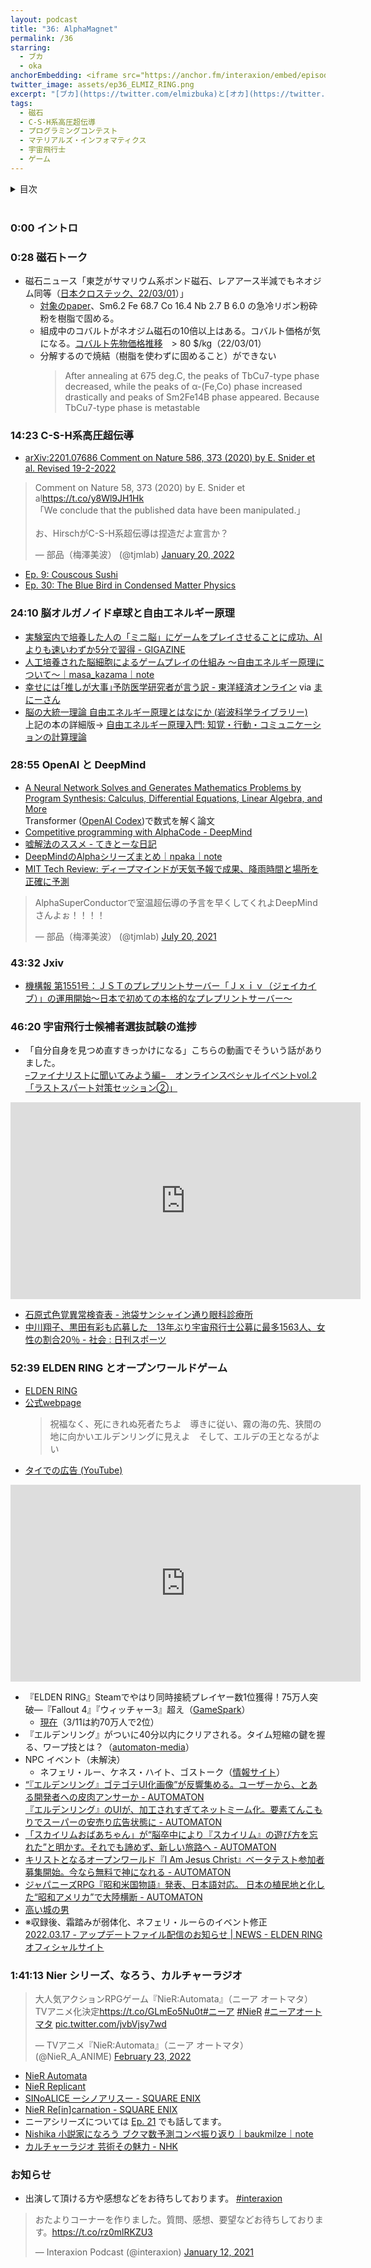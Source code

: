 ```yaml
---
layout: podcast
title: "36: AlphaMagnet"
permalink: /36
starring:
  - ブカ
  - oka
anchorEmbedding: <iframe src="https://anchor.fm/interaxion/embed/episodes/36-AlphaMagnet-e1frkp6" width="100%" frameborder="0" scrolling="no"></iframe>
twitter_image: assets/ep36_ELMIZ_RING.png
excerpt: "[ブカ](https://twitter.com/elmizbuka)と[オカ](https://twitter.com/nowohyeah)でエルデンリング、磁石などについて話しました。"
tags:
  - 磁石
  - C-S-H系高圧超伝導
  - プログラミングコンテスト
  - マテリアルズ・インフォマティクス
  - 宇宙飛行士
  - ゲーム
---
```


<details>
<!-- https://github.com/gettalong/kramdown/issues/155#issuecomment-339793629 -->
<summary markdown='span'>目次</summary>
<nav>
  * this unordered seed list will be replaced by toc as unordered list
  {:toc}
<!-- https://stackoverflow.com/a/38419441/11480802 -->
</nav>
</details>
<br>

### 0:00 イントロ

### 0:28 磁石トーク

- 磁石ニュース「東芝がサマリウム系ボンド磁石、レアアース半減でもネオジム同等（[日本クロステック、22/03/01](https://xtech.nikkei.com/atcl/nxt/news/18/12324/)）」
  - [対象のpaper](https://papers.ssrn.com/sol3/papers.cfm?abstract_id=4007236)、Sm6.2 Fe 68.7 Co 16.4 Nb 2.7 B 6.0 の急冷リボン粉砕粉を樹脂で固める。
  - 組成中のコバルトがネオジム磁石の10倍以上はある。コバルト価格が気になる。[コバルト先物価格推移](https://jp.tradingeconomics.com/commodity/cobalt)　> 80 $/kg（22/03/01）
  - 分解するので焼結（樹脂を使わずに固めること）ができない  
    >After annealing at 675 deg.C, the peaks of TbCu7-type phase decreased, while the peaks of α-(Fe,Co) phase increased drastically and peaks of Sm2Fe14B phase appeared. Because TbCu7-type phase is metastable

### 14:23 C-S-H系高圧超伝導

- [arXiv:2201.07686 Comment on Nature 586, 373 (2020) by E. Snider et al. Revised 19-2-2022](https://arxiv.org/abs/2201.07686)

<blockquote class="twitter-tweet tw-align-center"><p lang="ja" dir="ltr">Comment on Nature 58, 373 (2020) by E. Snider et al<a href="https://t.co/y8Wl9JH1Hk">https://t.co/y8Wl9JH1Hk</a><br>「We conclude that the published data have been manipulated.」<br><br>お、HirschがC-S-H系超伝導は捏造だよ宣言か？</p>&mdash; 部品（梅澤美波） (@tjmlab) <a href="https://twitter.com/tjmlab/status/1484008168221196290?ref_src=twsrc%5Etfw">January 20, 2022</a>
</blockquote> <script async src="https://platform.twitter.com/widgets.js" charset="utf-8"></script>

- [Ep. 9: Couscous Sushi](https://interaxion-podcast.github.io/9)
- [Ep. 30: The Blue Bird in Condensed Matter Physics](https://interaxion-podcast.github.io/30)

### 24:10 脳オルガノイド卓球と自由エネルギー原理

- [実験室内で培養した人の「ミニ脳」にゲームをプレイさせることに成功、AIよりも速いわずか5分で習得 - GIGAZINE](https://gigazine.net/news/20211221-human-brain-play-pong-ai/)
- [人工培養された脳細胞によるゲームプレイの仕組み 〜自由エネルギー原理について〜｜masa_kazama｜note](https://note.com/masa_kazama/n/n004e8b4e0d52)
- [幸せには｢推しが大事｣予防医学研究者が言う訳 - 東洋経済オンライン](https://toyokeizai.net/articles/-/510192) via [まにーさん](https://twitter.com/maraky99)
- [脳の大統一理論 自由エネルギー原理とはなにか (岩波科学ライブラリー)](https://amzn.to/3Jm2VgS)  
  上記の本の詳細版→ [自由エネルギー原理入門: 知覚・行動・コミュニケーションの計算理論](https://amzn.to/3wdj18O)

### 28:55 OpenAI と DeepMind

- [A Neural Network Solves and Generates Mathematics Problems by Program Synthesis: Calculus, Differential Equations, Linear Algebra, and More](http://arxiv.org/abs/2112.15594)  
  Transformer ([OpenAI Codex](https://openai.com/blog/openai-codex/))で数式を解く論文
- [Competitive programming with AlphaCode - DeepMind](https://deepmind.com/blog/article/Competitive-programming-with-AlphaCode)
- [嘘解法のススメ - てきとーな日記](https://wata-orz.hatenadiary.org/entry/20111218/1324226179)
- [DeepMindのAlphaシリーズまとめ｜npaka｜note](https://note.com/npaka/n/n774f24144cb1)
- [MIT Tech Review: ディープマインドが天気予報で成果、降雨時間と場所を正確に予測](https://www.technologyreview.jp/s/257728/deepminds-ai-predicts-almost-exactly-when-and-where-its-going-to-rain/)

<blockquote class="twitter-tweet tw-align-center"><p lang="ja" dir="ltr">AlphaSuperConductorで室温超伝導の予言を早くしてくれよDeepMindさんよぉ！！！！</p>&mdash; 部品（梅澤美波） (@tjmlab) <a href="https://twitter.com/tjmlab/status/1417441770149797888?ref_src=twsrc%5Etfw">July 20, 2021</a>
</blockquote> <script async src="https://platform.twitter.com/widgets.js" charset="utf-8"></script>

### 43:32 Jxiv

- [機構報 第1551号：ＪＳＴのプレプリントサーバー「Ｊｘｉｖ（ジェイカイブ）」の運用開始～日本で初めての本格的なプレプリントサーバー～](https://www.jst.go.jp/pr/info/info1551/index.html)

### 46:20 宇宙飛行士候補者選抜試験の進捗

- 「自分自身を見つめ直すきっかけになる」こちらの動画でそういう話がありました。  
  [–ファイナリストに聞いてみよう編−　オンラインスペシャルイベントvol.2「ラストスパート対策セッション②」](https://youtu.be/8VXty7KspGk)

<div style="text-align: center;">
<iframe width="560" height="315" src="https://www.youtube.com/embed/8VXty7KspGk" title="YouTube video player" frameborder="0" allow="accelerometer; autoplay; clipboard-write; encrypted-media; gyroscope; picture-in-picture" allowfullscreen></iframe>
</div>

- [石原式色覚異常検査表 - 池袋サンシャイン通り眼科診療所](https://www.ikec.jp/inst/i_shikikaku/)
- [中川翔子、黒田有彩も応募した　13年ぶり宇宙飛行士公募に最多1563人、女性の割合20％ - 社会 : 日刊スポーツ](https://www.nikkansports.com/general/nikkan/news/202203050000008.html)

### 52:39 ELDEN RING とオープンワールドゲーム

- [ELDEN RING](https://amzn.to/3MXQni3)
- [公式webpage](https://www.eldenring.jp/)  
  >祝福なく、死にきれぬ死者たちよ　導きに従い、霧の海の先、狭間の地に向かいエルデンリングに見えよ　そして、エルデの王となるがよい
- [タイでの広告 (YouTube)](https://youtu.be/Dnaii1piTrM)

<div style="text-align: center;">
<iframe width="560" height="315" src="https://www.youtube.com/embed/Dnaii1piTrM" title="YouTube video player" frameborder="0" allow="accelerometer; autoplay; clipboard-write; encrypted-media; gyroscope; picture-in-picture" allowfullscreen></iframe>
</div>

- 『ELDEN RING』Steamでやはり同時接続プレイヤー数1位獲得！75万人突破―『Fallout 4』『ウィッチャー3』超え（[GameSpark](https://www.gamespark.jp/article/2022/02/25/116336.html)）
  - [現在](https://store.steampowered.com/stats/)（3/11は約70万人で2位）
- 『エルデンリング』がついに40分以内にクリアされる。タイム短縮の鍵を握る、ワープ技とは？（[automaton-media](https://automaton-media.com/articles/newsjp/20220311-195059/)）
- NPC イベント（未解決）
  - ネフェリ・ルー、ケネス・ハイト、ゴストーク（[情報サイト](https://eldenring.wiki.fextralife.com/Nepheli+Loux)）
- [“『エルデンリング』ゴテゴテUI化画像”が反響集める。ユーザーから、とある開発者への皮肉アンサーか - AUTOMATON](https://automaton-media.com/articles/newsjp/20220307-194505/)  
  [『エルデンリング』のUIが、加工されすぎてネットミーム化。要素てんこもりでスーパーの安売り広告状態に - AUTOMATON](https://automaton-media.com/articles/newsjp/20220310-194945/)
- [「スカイリムおばあちゃん」が“脳卒中により『スカイリム』の遊び方を忘れた”と明かす。それでも諦めず、新しい旅路へ - AUTOMATON](https://automaton-media.com/articles/newsjp/20220309-194796/)
- [キリストとなるオープンワールド『I Am Jesus Christ』ベータテスト参加者募集開始。今なら無料で神になれる - AUTOMATON](https://automaton-media.com/articles/newsjp/20220309-194810/)
- [ジャパニーズRPG『昭和米国物語』発表、日本語対応。 日本の植民地と化した“昭和アメリカ”で大陸横断 - AUTOMATON](https://automaton-media.com/articles/newsjp/20220107-188183/)
- [高い城の男](https://www.amazon.co.jp/dp/B08BYYX39C)
- ※収録後、霜踏みが弱体化、ネフェリ・ルーらのイベント修正  
  [2022.03.17 - アップデートファイル配信のお知らせ | NEWS - ELDEN RING オフィシャルサイト](https://www.eldenring.jp/newsdetail/news_detail_220317_1.html)

### 1:41:13 Nier シリーズ、なろう、カルチャーラジオ

<blockquote class="twitter-tweet tw-align-center"><p lang="ja" dir="ltr">大人気アクションRPGゲーム『NieR:Automata』（ニーア オートマタ）<br>TVアニメ化決定<a href="https://t.co/GLmEo5Nu0t">https://t.co/GLmEo5Nu0t</a><a href="https://twitter.com/hashtag/%E3%83%8B%E3%83%BC%E3%82%A2?src=hash&amp;ref_src=twsrc%5Etfw">#ニーア</a> <a href="https://twitter.com/hashtag/NieR?src=hash&amp;ref_src=twsrc%5Etfw">#NieR</a> <a href="https://twitter.com/hashtag/%E3%83%8B%E3%83%BC%E3%82%A2%E3%82%AA%E3%83%BC%E3%83%88%E3%83%9E%E3%82%BF?src=hash&amp;ref_src=twsrc%5Etfw">#ニーアオートマタ</a> <a href="https://t.co/jvbVjsy7wd">pic.twitter.com/jvbVjsy7wd</a></p>&mdash; TVアニメ『NieR:Automata』（ニーア オートマタ） (@NieR_A_ANIME) <a href="https://twitter.com/NieR_A_ANIME/status/1496442772244819979?ref_src=twsrc%5Etfw">February 23, 2022</a>
</blockquote> <script async src="https://platform.twitter.com/widgets.js" charset="utf-8"></script>

- [NieR Automata](https://amzn.to/37F9AF9)
- [NieR Replicant](https://amzn.to/36nLcXS)
- [SINoALICE ーシノアリスー - SQUARE ENIX](https://sinoalice.jp/)
- [NieR Re[in]carnation - SQUARE ENIX](https://nierreincarnation.jp/)
- ニーアシリーズについては [Ep. 21](https://interaxion-podcast.github.io/21) でも話してます。
- [Nishika 小説家になろう ブクマ数予測コンペ振り返り｜baukmilze｜note](https://note.com/baukmilze/n/neea25b8bd0a0)
- [カルチャーラジオ 芸術その魅力 - NHK](https://www4.nhk.or.jp/P1928/)

### お知らせ

- 出演して頂ける方や感想などをお待ちしております。 [#interaxion](https://twitter.com/hashtag/interaxion)

<blockquote class="twitter-tweet tw-align-center"><p lang="ja" dir="ltr">おたよりコーナーを作りました。質問、感想、要望などお待ちしております。<a href="https://t.co/rz0mlRKZU3">https://t.co/rz0mlRKZU3</a></p>— Interaxion Podcast (@interaxion) <a href="https://twitter.com/interaxion/status/1348936492488421378?ref_src=twsrc%5Etfw">January 12, 2021</a>
</blockquote> <script async src="https://platform.twitter.com/widgets.js" charset="utf-8"></script>
